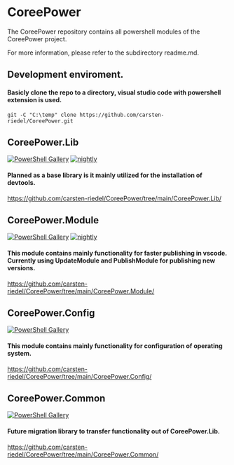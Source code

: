 # CoreePower
The CoreePower repository contains all powershell modules of the CoreePower project.



For more information, please refer to the subdirectory readme.md.

## Development enviroment.
#### Basicly clone the repo to a directory, visual studio code with powershell extension is used.
```
git -C "C:\temp" clone https://github.com/carsten-riedel/CoreePower.git
```


## CoreePower.Lib
[![PowerShell Gallery](https://img.shields.io/powershellgallery/v/CoreePower.Lib?label=PowerShellGallery&labelColor=5391FE&logo=PowerShell&logoColor=white)](https://www.powershellgallery.com/packages/CoreePower.Lib) [![nightly](https://github.com/carsten-riedel/CoreePower/actions/workflows/nightly.yml/badge.svg)](https://github.com/carsten-riedel/CoreePower/actions/workflows/nightly.yml)
#### Planned as a base library is it mainly utilized for the installation of devtools.
https://github.com/carsten-riedel/CoreePower/tree/main/CoreePower.Lib/

## CoreePower.Module
[![PowerShell Gallery](https://img.shields.io/powershellgallery/v/CoreePower.Module?label=PowerShellGallery&labelColor=5391FE&logo=PowerShell&logoColor=white)](https://www.powershellgallery.com/packages/CoreePower.Module)
[![nightly](https://github.com/carsten-riedel/CoreePower/actions/workflows/nightly.yml/badge.svg)](https://github.com/carsten-riedel/CoreePower/actions/workflows/nightly.yml)
#### This module contains mainly functionality for faster publishing in vscode. Currently using UpdateModule and PublishModule for publishing new versions.
https://github.com/carsten-riedel/CoreePower/tree/main/CoreePower.Module/

## CoreePower.Config
[![PowerShell Gallery](https://img.shields.io/powershellgallery/v/CoreePower.Config?label=PowerShellGallery&labelColor=5391FE&logo=PowerShell&logoColor=white)](https://www.powershellgallery.com/packages/CoreePower.Config)
#### This module contains mainly functionality for configuration of operating system.
https://github.com/carsten-riedel/CoreePower/tree/main/CoreePower.Config/

## CoreePower.Common
[![PowerShell Gallery](https://img.shields.io/powershellgallery/v/CoreePower.Common?label=PowerShellGallery&labelColor=5391FE&logo=PowerShell&logoColor=white)](https://www.powershellgallery.com/packages/CoreePower.Common)
#### Future migration library to transfer functionality out of CoreePower.Lib.
https://github.com/carsten-riedel/CoreePower/tree/main/CoreePower.Common/
